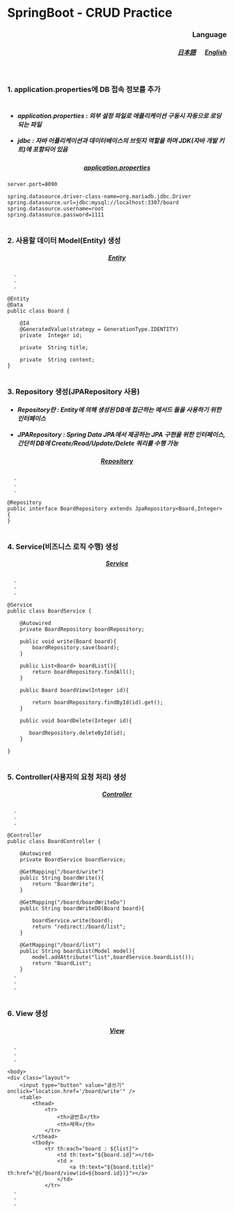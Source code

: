 # SpringBoot - CRUD Practice

<div align="right">
  <h3>
    Language 
  </h3>
  <h5>
    <a href="JP.md">日本語</a> 
      &emsp;
    <a href="US.md">English</a> 
  </h5>
</div>
<br>

<h3>1. application.properties에 DB 접속 정보를 추가</h3>

#

<h5>

  - application.properties : 외부 설정 파일로 애플리케이션 구동시 자동으로 로딩 되는 파일 <br><br>
  - jdbc : 자바 어플리케이션과 데이터베이스의 브릿지 역할을 하며 JDK(자바 개발 키트)에 포함되어 있음
</h5>

<div align="center"><h5><a href="practice/src/main/resources/application.properties">application.properties</a></h5></div>

```
server.port=8090

spring.datasource.driver-class-name=org.mariadb.jdbc.Driver
spring.datasource.url=jdbc:mysql://localhost:3307/board
spring.datasource.username=root
spring.datasource.password=1111
```

#

<h3>2. 사용할 데이터 Model(Entity) 생성 </h3>

<div align="center">
  <h5>
    <a href="practice/src/main/java/com/example/practice/entity/Board.java">
      Entity
    </a>
  </h5>
</div>

```
  .
  .
  .

@Entity
@Data
public class Board {

    @Id
    @GeneratedValue(strategy = GenerationType.IDENTITY)
    private  Integer id;

    private  String title;

    private  String content;
}
```

#

<h3>3. Repository 생성(JPARepository 사용) </h3>

<h5>
 
 - Repository란 : Entity에 의해 생성된 DB에 접근하는 메서드 들을 사용하기 위한 인터페이스 <br><br>
 - JPARepository : Spring Data JPA에서 제공하는 JPA 구현을 위한 인터페이스, 간단히 DB에 Create/Read/Update/Delete 쿼리를 수행 가능
</h5>

<div align="center">
  <h5>
    <a href="practice/src/main/java/com/example/practice/repository/BoardRepository.java">
      Repository
    </a>
  </h5>
</div>

```
  .
  .
  .

@Repository
public interface BoardRepository extends JpaRepository<Board,Integer> {
}
```

#

<h3>4. Service(비즈니스 로직 수행) 생성</h3>

<div align="center">
  <h5>
    <a href="practice/src/main/java/com/example/practice/service/BoardService.java">
      Service
    </a>
  </h5>
</div>

```
  .
  .
  .

@Service
public class BoardService {

    @Autowired
    private BoardRepository boardRepository;

    public void write(Board board){
        boardRepository.save(board);
    }

    public List<Board> boardList(){
        return boardRepository.findAll();
    }

    public Board boardView(Integer id){

        return boardRepository.findById(id).get();
    }

    public void boardDelete(Integer id){

       boardRepository.deleteById(id);
    }

}
```

#

<h3>5. Controller(사용자의 요청 처리) 생성</h3>

<div align="center">
  <h5>
    <a href="practice/src/main/java/com/example/practice/controller/BoardController.java">
      Controller
    </a>
  </h5>
</div>

```
  .
  .
  .

@Controller
public class BoardController {

    @Autowired
    private BoardService boardService;

    @GetMapping("/board/write")
    public String boardWrite(){
        return "BoardWrite";
    }

    @GetMapping("/board/boardWriteDo")
    public String boardWriteDO(Board board){

        boardService.write(board);
        return "redirect:/board/list";
    }

    @GetMapping("/board/list")
    public String boardList(Model model){
        model.addAttribute("list",boardService.boardList());
        return "BoardList";
    }
  .
  .
  .

```

#

<h3>6. View 생성</h3>

<div align="center">
  <h5>
    <a href="practice/src/main/resources/templates">
      View
    </a>
  </h5>
</div>

```
  .
  .
  .

<body>
<div class="layout">
    <input type="button" value="글쓰기" onclick="location.href='/board/write'" />
    <table>
        <thead>
            <tr>
                <th>글번호</th>
                <th>제목</th>
            </tr>
        </thead>
        <tbody>
            <tr th:each="board : ${list}">
                <td th:text="${board.id}"></td>
                <td >
                    <a th:text="${board.title}" th:href="@{/board/view(id=${board.id})}"></a>
                </td>
            </tr>
  .
  .
  .

```
